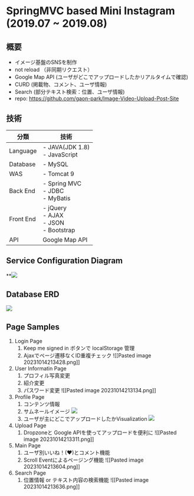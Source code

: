 # SpringMVC based Mini Instagram (2019.07 ~ 2019.08)

## 概要

- イメージ基盤のSNSを制作
- not reload （非同期リクエスト）
- Google Map API (ユーザがどこでアップロードしたかリアルタイムで確認)
- CURD (掲載物、コメント、ユーザ情報)
- Search (部分テキスト検索：位置、ユーザ情報)
- repo: https://github.com/gaon-park/Image-Video-Upload-Post-Site
## 技術

| 分類        | 技術                                             |
|-----------|------------------------------------------------|
| Language  | - JAVA(JDK 1.8) <br/>- JavaScript              |
| Database  | - MySQL                                        |
| WAS       | - Tomcat 9                                     |
| Back End  | - Spring MVC<br/>- JDBC<br/>- MyBatis          |
| Front End | - jQuery<br/>- AJAX<br/>- JSON<br/>- Bootstrap |
| API       | Google Map API                                 |

## Service Configuration Diagram

**![](https://lh7-us.googleusercontent.com/Ds9UUaqyBxacNnPbvLXoXAROhhEosLVZIuaD5kEhIaS0lJoh6HiZGUj4-IewZCrcXo59VGAHVLzL5yzcr-aATHiLVS19e0shP9W1CidSONo_k_5XFi73_OBcYLst-OW1HRJql0bDG991UbJXamJ3RBaS=s2048)


## Database ERD

![](https://lh5.googleusercontent.com/98WLRqwPFWtMU5z-yBxbJgunM4h62DRDWSvx3Ukkrq4DJiJxU7AnaGJphfo5Wn4T62_RmE-lHBDbYYhlJrVrYC8Qhy8iphkL2vOTIYlh0P0gr2YQfCMP-mjiWpGkfZJRcjDECNr-DWcuNSQahiyE7Gwl=s2048)

## Page Samples 

1. Login Page
	1. Keep me signed in ボタンで localStorage 管理
	2. Ajaxでページ遷移なくID重複チェック
	   ![[Pasted image 20231014213428.png]]
2. User Informatin Page
	1. プロフィル写真変更
	2. 紹介変更
	3. パスワード変更
	   ![[Pasted image 20231014213134.png]]
3. Profile Page
	1. コンテンツ情報
	2. サムネールイメージ
	   ![](https://lh5.googleusercontent.com/-sKtypKwcztohfRWEENbRncp7eH3sGkEkXu7skVEGug1qogojaZZ-qz8DNp8nFx9AKcbeKPmBILrKQ517F0hovJyFjmBSrAmiGXrRPn-SFOfdyrxcoJ-uqNlaofD4CO-1jiw5KAA2jjZLSsH1TpdSyIq=s2048)
	3. ユーザが主にどこでアップロードしたかVisualization
	   ![](https://lh3.googleusercontent.com/IpIhphhMY9bUV-lqpnvDYLevEImZd0tGmCLQrxMZLBLsfACrX0G99C_jVXJMLVwkL_-3XzVhaY8uujckcAh10c161eR99JhVTxN9yxtubw7sE5tdbaFPI141UghbXGThCIHIu16ILWQey1K7GxRFUOoq=s2048)
4. Upload Page
	1. Dropzoneと Google APIを使ってアップロードを便利に
	   ![[Pasted image 20231014213311.png]]
5. Main Page
	1. ユーザ別いいね！(♥)とコメント機能
	2. Scroll Eventによるページング機能
	   ![[Pasted image 20231014213604.png]]
6. Search Page
	1. 位置情報 or テキスト内容の検索機能
	   ![[Pasted image 20231014213636.png]]
